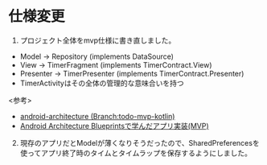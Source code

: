 # 仕様変更

1. プロジェクト全体をmvp仕様に書き直しました。
  - Model -> Repository (implements DataSource)
  - View -> TimerFragment (implements TimerContract.View)
  - Presenter -> TimerPresenter (implements TimerContract.Presenter)
  - TimerActivityはその全体の管理的な意味合いを持つ

<参考>
- [android-architecture (Branch:todo-mvp-kotlin)](https://github.com/googlesamples/android-architecture/tree/todo-mvp-kotlin/)
- [Android Architecture Blueprintsで学んだアプリ実装(MVP)](https://qiita.com/HunterPigeon52/items/427417785563480cbc83)

2. 現存のアプリだとModelが薄くなりそうだったので、SharedPreferencesを使ってアプリ終了時のタイムとタイムラップを保存するようにしました。
